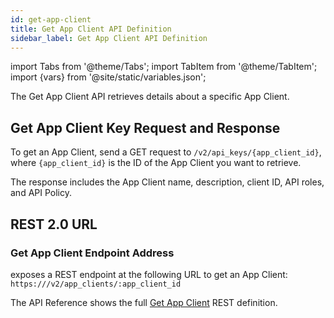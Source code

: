 ```yaml
---
id: get-app-client
title: Get App Client API Definition
sidebar_label: Get App Client API Definition
---
```


import Tabs from '@theme/Tabs';
import TabItem from '@theme/TabItem';
import {vars} from '@site/static/variables.json';

The Get App Client API retrieves details about a specific App Client.

## Get App Client Key Request and Response

To get an App Client, send a GET request to `/v2/api_keys/{app_client_id}`, where
`{app_client_id}` is the ID of the App Client you want to retrieve.

The response includes the App Client name, description, client ID, API roles, 
and API Policy.

## REST 2.0 URL

### Get App Client Endpoint Address

<Config v="names.product"/> exposes a REST endpoint at the following URL
to get an App Client:
<code>https://<Config v="domains.rest.indexing"/>/v2/app_clients/:app_client_id</code>

The API Reference shows the full [Get App Client](/docs/rest-api/get-app-client) REST definition.
